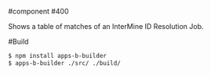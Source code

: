 #component #400

Shows a table of matches of an InterMine ID Resolution Job.

#Build

```bash
$ npm install apps-b-builder
$ apps-b-builder ./src/ ./build/
```